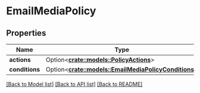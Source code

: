 # EmailMediaPolicy

## Properties

Name | Type | Description | Notes
------------ | ------------- | ------------- | -------------
**actions** | Option<[**crate::models::PolicyActions**](PolicyActions.md)> |  | [optional]
**conditions** | Option<[**crate::models::EmailMediaPolicyConditions**](EmailMediaPolicyConditions.md)> |  | [optional]

[[Back to Model list]](../README.md#documentation-for-models) [[Back to API list]](../README.md#documentation-for-api-endpoints) [[Back to README]](../README.md)


